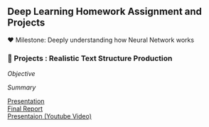 ## **Deep Learning Homework Assignment and Projects**

:hearts: Milestone: Deeply understanding how Neural Network works 

### :dart: Projects : Realistic Text Structure Production <br/>

_Objective_

_Summary_

[Presentation](https://github.com/maimaiva/Academic-Projects-MSBA/blob/main/DeepLearning/IDS576%20Final%20Project%20Presentation%20.pdf) </br>
[Final Report](https://github.com/maimaiva/Academic-Projects-MSBA/blob/main/DeepLearning/IDS576%20Final%20Report.pdf) </br>
[Presentaion (Youtube Video)](https://www.youtube.com/watch?v=Edg5Eg_jdAI) </br>
